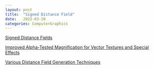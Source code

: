 ```yaml
---
layout: post
title:  "Signed Distance Field"
date:   2022-03-20
categories: ComputerGraphics
---
```


[Signed Distance Fields](http://bytewrangler.blogspot.com/2011/10/signed-distance-fields.html)                    
                               
[Improved Alpha-Tested Magnification for Vector Textures and Special Effects](https://steamcdn-a.akamaihd.net/apps/valve/2007/SIGGRAPH2007_AlphaTestedMagnification.pdf)                 
                              
[Various Distance Field Generation Techniques](https://shaderbits.com/blog/various-distance-field-generation-techniques)             